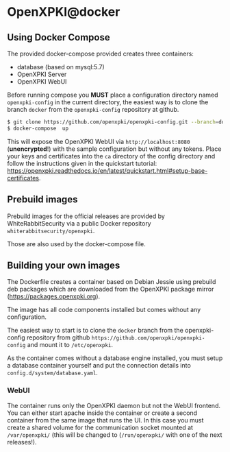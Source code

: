 # OpenXPKI@docker

## Using Docker Compose

The provided docker-compose provided creates three containers:

- database (based on mysql:5.7)
- OpenXPKI Server
- OpenXPKI WebUI

Before running compose you **MUST** place a configuration directory named `openxpki-config` in the current directory, the easiest way is to clone the branch `docker` from the `openxpki-config` repository at github.

```bash
$ git clone https://github.com/openxpki/openxpki-config.git --branch=docker
$ docker-compose  up 
```

This will expose the OpenXPKI WebUI via `http://localhost:8080` (**unencrypted**!) with the sample configuration but without any tokens. Place your keys and certificates into the `ca` directory of the config directory and follow the instructions given in the quickstart tutorial: https://openxpki.readthedocs.io/en/latest/quickstart.html#setup-base-certificates.

## Prebuild images

Prebuild images for the official releases are provided by WhiteRabbitSecurity via a public Docker repository `whiterabbitsecurity/openxpki`. 

Those are also used by the docker-compose file.

## Building your own images

The Dockerfile creates a container based on Debian Jessie using prebuild deb packages which are downloaded from the OpenXPKI package mirror (https://packages.openxpki.org).

The image has all code components installed but comes without any configuration. 

The easiest way to start is to clone the `docker` branch from the openxpki-config repository from github `https://github.com/openxpki/openxpki-config` and mount it to `/etc/openxpki`. 

As the container comes without a database engine installed, you must setup a database container yourself and put the connection details into `config.d/system/database.yaml`. 

### WebUI

The container runs only the OpenXPKI daemon but not the WebUI frontend. You can either start apache inside the container or create a second container from the same image that runs the UI. In this case you must create a shared volume for the communication socket mounted at `/var/openxpki/` (this will be changed to (`/run/openxpki/` with one of the next releases!).





